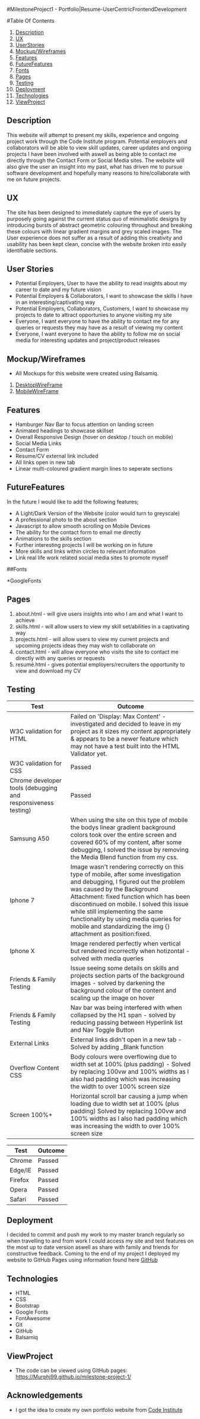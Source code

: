 #MilestoneProject1 - Portfolio|Resume-UserCentricFrontendDevelopment



#Table Of Contents
1. [Description](#Description)
2. [UX](#UX)
3. [UserStories](#UserStories)
4. [Mockup/Wireframes](#Mockup/Wireframes)
5. [Features](#Features)
6. [FutureFeatures](#FutureFeatures)
7. [Fonts](#Fonts)
8. [Pages](#Pages)
9. [Testing](#Testing)
10. [Deployment](#Deployment)
11. [Technologies](#Technologies)
12. [ViewProject](#ViewProject)

## Description

This website will attempt to present my skills, experience and ongoing project work through the Code Institute program. 
Potential employers and collaborators will be able to view skill updates, career updates and ongoing projects I have been involved with aswell as being able to contact me directly through the Contact Form or Social Media sites.
The website will also give the user an insight into my past, what has driven me to pursue software development and hopefully many reasons to hire/collaborate with me on future projects.

## UX

The site has been designed to immediately capture the eye of users by purposely going against the current status quo of minimalistic designs by introducing bursts of abstract geometric colouring throughout and breaking these colours with linear gradient margins and grey scaled images. 
The User experience does not suffer as a result of adding this creativity and usability has been kept clean, concise with the website broken into easily identifiable sections. 

## User Stories

* Potential Employers, User to have the ability to read insights about my career to date and my future vision
* Potential Employers & Collaborators, I want to showcase the skills I have in an interesting/captivating way
* Potential Employers, Collaborators, Customers, I want to showcase my projects to date to attract opportunies to anyone visiting my site
* Everyone, I want everyone to have the ability to contact me for any queries or requests they may have as a result of viewing my content 
* Everyone, I want everyone to have the ability to follow me on social media for interesting updates and project/product releases

## Mockup/Wireframes

* All Mockups for this website were created using Balsamiq.

1. [DesktopWireFrame](libraries/desktopmockup.png)
2. [MobileWireFrame](libraries/mobilemockup.png)

## Features

* Hamburger Nav Bar to focus attention on landing screen
* Animated headings to showcase skillset
* Overall Responsive Design (hover on desktop / touch on mobile)
* Social Media Links
* Contact Form
* Resume/CV external link included
* All links open in new tab
* Linear multi-coloured gradient margin lines to seperate sections

## FutureFeatures

In the future I would like to add the following features;
* A Light/Dark Version of the Website (color would turn to greyscale)
* A professional photo to the about section
* Javascript to allow smooth scrolling on Mobile Devices
* The ability for the contact form to email me directly
* Animations to the skills section
* Further interesting projects I will be working on in future
* More skills and links within circles to relevant information
* Link real life work related social media sites to promote myself


##Fonts

*GoogleFonts


## Pages

1. about.html - will give users insights into who I am and what I want to achieve
2. skills.html - will allow users to view my skill set/abilities in a captivating way
3. projects.html - will allow users to view my current projects and upcoming projects ideas they may wish to collaborate on
4. contact.html - will allow everyone who visits the site to contact me directly with any queries or requests
5. resumé.html - gives potential employers/recruiters the opportunity to view and download my CV

## Testing

Test | Outcome
------------ | -------------
W3C validation for HTML | Failed on 'Display: Max Content' - investigated and decided to leave in my project as it sizes my content appropriately & appears to be a newer feature which may not have a test built into the HTML Validator yet. 
W3C validation for CSS | Passed
Chrome developer tools (debugging and responsiveness testing) | Passed
Samsung A50 | When using the site on this type of mobile the bodys linear gradient background colors took over the entire screen and covered 60% of my content, after some debugging, I solved the issue by removing the Media Blend function from my css.
Iphone 7 | Image wasn't rendering correctly on this type of mobile, after some investigation and debugging, I figured out the problem was caused by the Background Attachment: fixed function which has been discontinued on mobile. I solved this issue while still implementing the same functionality by using media queries for mobile and standardizing the img {} attachment as position:fixed. 
Iphone X | Image rendered perfectly when vertical but rendered incorrectly when hotizontal - solved with media queries
Friends & Family Testing | Issue seeing some details on skills and projects section parts of the background images - solved by darkening the background colour of the content and scaling up the image on hover
Friends & Family Testing | Nav bar was being interfered with when collapsed by the H1 span - solved by reducing passing between Hyperlink list and Nav Toggle Button
External Links | External links didn't open in a new tab - Solved by adding _Blank function
Overflow Content CSS | Body colours were overflowing due to width set at 100% (plus padding) - Solved by replacing 100vw and 100% widths as I also had padding which was increasing the width to over 100% screen size
Screen 100%+ | Horizontal scroll bar causing a jump when loading due to width set at 100% (plus padding) Solved by replacing 100vw and 100% widths as I also had padding which was increasing the width to over 100% screen size


Test | Outcome
------------ | -------------
 Chrome | Passed
 Edge/IE | Passed
 Firefox | Passed
 Opera | Passed
 Safari | Passed


## Deployment

I decided to commit and push my work to my master branch regularly so when travelling to and from work I could access my site and test features on the most up to date version aswell as share with family and friends for constructive feedback.
Coming to the end of my project I deployed my website to GitHub Pages using information found here [GitHub](https://pages.github.com/)


## Technologies
- HTML
- CSS
- Bootstrap
- Google Fonts
- FontAwesome
- Git
- GitHub
- Balsamiq


## ViewProject

- The code can be viewed using GitHub pages: https://Murphj99.github.io/milestone-project-1/


## Acknowledgements
- I got the idea to create my own portfolio website from [Code Institute](https://www.codeinstitute.net)
